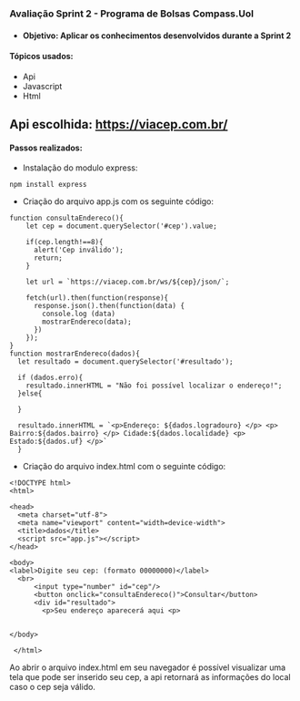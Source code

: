   ### Avaliação Sprint 2 - Programa de Bolsas Compass.Uol
  * #### Objetivo: Aplicar os conhecimentos desenvolvidos durante a Sprint 2
 #### Tópicos usados:
 * Api
 * Javascript
 * Html
 
 ## Api escolhida: https://viacep.com.br/
#### Passos realizados:

* Instalação do modulo express:
```
npm install express
````
* Criação do arquivo app.js com os seguinte código:
```
function consultaEndereco(){
    let cep = document.querySelector('#cep').value;

    if(cep.length!==8){
      alert('Cep inválido');
      return;
    }
    
    let url = `https://viacep.com.br/ws/${cep}/json/`;

    fetch(url).then(function(response){
      response.json().then(function(data) {
        console.log (data)
        mostrarEndereco(data);
      })
    });
}
function mostrarEndereco(dados){
  let resultado = document.querySelector('#resultado');
  
  if (dados.erro){
    resultado.innerHTML = "Não foi possível localizar o endereço!";
  }else{
    
  }

  resultado.innerHTML = `<p>Endereço: ${dados.logradouro} </p> <p> Bairro:${dados.bairro} </p> Cidade:${dados.localidade} <p> Estado:${dados.uf} </p>`
  }
  ```
 *  Criação do arquivo index.html com o seguinte código:
                          

```
<!DOCTYPE html>
<html>

<head>
  <meta charset="utf-8">
  <meta name="viewport" content="width=device-width">
  <title>dados</title>
  <script src="app.js"></script>
</head>

<body>
<label>Digite seu cep: (formato 00000000)</label>
  <br>
      <input type="number" id="cep"/>
      <button onclick="consultaEndereco()">Consultar</button>
      <div id="resultado">
        <p>Seu endereço aparecerá aqui <p>


</body>

 </html>
```
Ao abrir o arquivo index.html em seu navegador é possível visualizar uma tela que pode ser inserido seu cep, a api retornará as informações do local caso o cep seja válido.


 
 